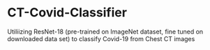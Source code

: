 # CT-Covid-Classifier
Utiliizing ResNet-18 (pre-trained on ImageNet dataset, fine tuned on downloaded data set) to classify Covid-19 from Chest CT images
